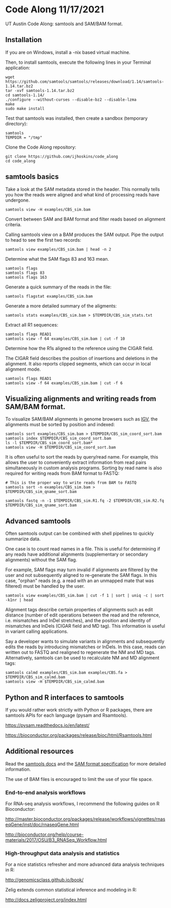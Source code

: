 # Code Along 11/17/2021

UT Austin Code Along: samtools and SAM/BAM format.

## Installation

If you are on Windows, install a -nix based virtual machine.

Then, to install samtools, execute the following lines in your Terminal application:

```
wget https://github.com/samtools/samtools/releases/download/1.14/samtools-1.14.tar.bz2
tar -xvf samtools-1.14.tar.bz2
cd samtools-1.14/
./configure --without-curses --disable-bz2 --disable-lzma
make
sudo make install
```

Test that samtools was installed, then create a sandbox (temporary directory):

```
samtools
TEMPDIR = "/tmp"
```

Clone the Code Along repository:
```
git clone https://github.com/ijhoskins/code_along
cd code_along
```

## samtools basics

Take a look at the SAM metadata stored in the header. This normally tells you how the reads were aligned and what kind of processing reads have undergone.

```
samtools view -H examples/CBS_sim.bam
```

Convert between SAM and BAM format and filter reads based on alignment criteria.

Calling samtools view on a BAM produces the SAM output. Pipe the output to head to see the first two records:

```
samtools view examples/CBS_sim.bam | head -n 2
```

Determine what the SAM flags 83 and 163 mean.

```
samtools flags
samtools flags 83
samtools flags 163
```

Generate a quick summary of the reads in the file:

```
samtools flagstat examples/CBS_sim.bam
```

Generate a more detailed summary of the aligments:

```
samtools stats examples/CBS_sim.bam > $TEMPDIR/CBS_sim_stats.txt
```

Extract all R1 sequences:

```
samtools flags READ1
samtools view -f 64 examples/CBS_sim.bam | cut -f 10
```

Determine how the R1s aligned to the reference using the CIGAR field.

The CIGAR field describes the position of insertions and deletions in the alignment. It also reports clipped segments, which can occur in local alignment mode.

```
samtools flags READ1
samtools view -f 64 examples/CBS_sim.bam | cut -f 6
```

## Visualizing alignments and writing reads from SAM/BAM format.

To visualize SAM/BAM alignments in genome browsers such as [IGV](https://software.broadinstitute.org/software/igv/), the alignments must be sorted by position and indexed:

```
samtools sort examples/CBS_sim.bam > $TEMPDIR/CBS_sim_coord_sort.bam
samtools index $TEMPDIR/CBS_sim_coord_sort.bam
ls -l $TEMPDIR/CBS_sim_coord_sort.bam*
samtools view -H $TEMPDIR/CBS_sim_coord_sort.bam
```

It is often useful to sort the reads by query/read name. For example, this allows the user to conveniently extract information from read pairs simultaneously in custom analysis programs. Sorting by read name is also required for writing reads from BAM format to FASTQ:

```
# This is the proper way to write reads from BAM to FASTQ
samtools sort -n examples/CBS_sim.bam > $TEMPDIR/CBS_sim_qname_sort.bam

samtools fastq -n -1 $TEMPDIR/CBS_sim.R1.fq -2 $TEMPDIR/CBS_sim.R2.fq $TEMPDIR/CBS_sim_qname_sort.bam 
```

## Advanced samtools

Often samtools output can be combined with shell pipelines to quickly summarize data.

One case is to count read names in a file. This is useful for determining if any reads have additional alignments (supplementary or secondary alignments) without the SAM flag.

For example, SAM flags may turn invalid if alignments are filtered by the user and not subsequently aligned to re-generate the SAM flags. In this case, "orphan" reads (e.g. a read with an an unmapped mate that was filtered) must be handled by the user.

```
samtools view examples/CBS_sim.bam | cut -f 1 | sort | uniq -c | sort -k1nr | head
```

Alignment tags describe certain properties of alignments such as edit distance (number of edit operations between the read and the reference, i.e. mismatches and InDel stretches), and the position and identity of mismatches and InDels (CIGAR field and MD tag). This information is useful in variant calling applications.

Say a developer wants to simulate variants in alignments and subsequently edits the reads by introducing mismatches or InDels. In this case, reads can written out to FASTQ and realigned to regenerate the NM and MD tags. Alternatively, samtools can be used to recalculate NM and MD alignment tags:

```
samtools calmd examples/CBS_sim.bam examples/CBS.fa > $TEMPDIR/CBS_sim_calmd.bam
samtools view -H $TEMPDIR/CBS_sim_calmd.bam
```

## Python and R interfaces to samtools

If you would rather work strictly with Python or R packages, there are samtools APIs for each language (pysam and Rsamtools).

https://pysam.readthedocs.io/en/latest/

https://bioconductor.org/packages/release/bioc/html/Rsamtools.html

## Additional resources

Read the [samtools docs](http://samtools.sourceforge.net) and the [SAM format specification](https://samtools.github.io/hts-specs/SAMv1.pdf) for more detailed information.

The use of BAM files is encouraged to limit the use of your file space. 

### End-to-end analysis workflows

For RNA-seq analysis workflows, I recommend the following guides on R Bioconductor:

http://master.bioconductor.org/packages/release/workflows/vignettes/rnaseqGene/inst/doc/rnaseqGene.html

http://bioconductor.org/help/course-materials/2017/OSU/B3_RNASeq_Workflow.html

### High-throughput data analysis and statistics

For a nice statistics refresher and more advanced data analysis techniques in R:

http://genomicsclass.github.io/book/

Zelig extends common statistical inference and modeling in R:

http://docs.zeligproject.org/index.html


